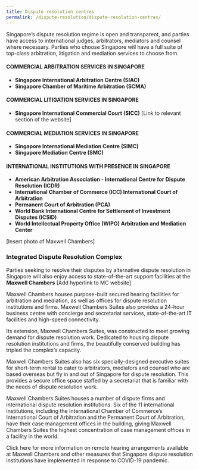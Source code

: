 ```yaml
---
title: Dispute resolution centres
permalink: /dispute-resolution/dispute-resolution-centres/
---
```


Singapore’s dispute resolution regime is open and transparent, and parties have access to international judges, arbitrators, mediators and counsel where necessary. Parties who choose Singapore will have a full suite of top-class arbitration, litigation and mediation services to choose from.

#### COMMERCIAL ARBITRATION SERVICES IN SINGAPORE

- **Singapore International Arbitration Centre (SIAC)**
- **Singapore Chamber of Maritime Arbitration (SCMA)**

#### COMMERCIAL LITIGATION SERVICES IN SINGAPORE

- **Singapore International Commercial Court (SICC)** [Link to relevant section of the website]

#### COMMERCIAL MEDIATION SERVICES IN SINGAPORE

- **Singapore International Mediation Centre (SIMC)**
- **Singapore Mediation Centre (SMC)**

#### INTERNATIONAL INSTITUTIONS WITH PRESENCE IN SINGAPORE

- **American Arbitration Association - International Centre for Dispute Resolution (ICDR)**
-  **International Chamber of Commerce (ICC) International Court of Arbitration**
- **Permanent Court of Arbitration (PCA)**
- **World Bank International Centre for Settlement of Investment Disputes (ICSID)**
- **World Intellectual Property Office (WIPO) Arbitration and Mediation Center**

[Insert photo of Maxwell Chambers]

### Integrated Dispute Resolution Complex

Parties seeking to resolve their disputes by alternative dispute resolution in Singapore will also enjoy access to state-of-the-art support facilities at the **Maxwell Chambers** [Add hyperlink to MC website]

Maxwell Chambers houses purpose-built secured hearing facilities for arbitration and mediation, as well as offices for dispute resolution institutions and firms. Maxwell Chambers Suites also provides a 24-hour business centre with concierge and secretariat services, state-of-the-art IT facilities and high-speed connectivity.

Its extension, Maxwell Chambers Suites, was constructed to meet growing demand for dispute resolution work. Dedicated to housing dispute resolution institutions and firms, the beautifully conserved building has tripled the complex’s capacity.

Maxwell Chambers Suites also has six specially-designed executive suites for short-term rental to cater to arbitrators, mediators and counsel who are based overseas but fly in and out of Singapore for dispute resolution. This provides a secure office space staffed by a secretariat that is familiar with the needs of dispute resolution work.

Maxwell Chambers Suites houses a number of dispute firms and international dispute resolution institutions. Six of the 11 international institutions, including the International Chamber of Commerce’s International Court of Arbitration and the Permanent Court of Arbitration, have their case management offices in the building, giving Maxwell Chambers Suites the highest concentration of case management offices in a facility in the world.

Click here for more information on remote hearing arrangements available at Maxwell Chambers and other measures that Singapore dispute resolution institutions have implemented in response to COVID-19 pandemic.
